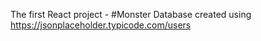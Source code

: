 The first React project - #Monster Database
created using https://jsonplaceholder.typicode.com/users

